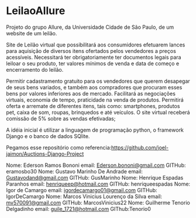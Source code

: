 # LeilaoAllure
Projeto do grupo Allure, da Universidade Cidade de São Paulo, de um website de um leilão.

Site de Leilão virtual que possibilitará aos consumidores efetuarem lances para aquisição de diversos itens ofertados pelos vendedores a preços acessíveis. Necessitará  ter obrigatoriamente ter documentos legais para leiloar o seu produto, ter valores mínimos de venda e data de começo e encerramento do leilão.

Permitir cadastramento gratuito para os vendedores que querem desapegar de seus bens variados, e também aos compradores que procuram esses bens por valores inferiores aos de mercado.
Facilitará as negociações virtuais, economia de tempo, praticidade na venda de produtos.
Permitirá oferta e arremate de diferentes itens, tais como: smartphones, produtos pet, caixa de som, roupas, brinquedos e até veículos.
O site virtual receberá comissão de 5% sobre as vendas efetivadas;

A idéia inicial é utilizar a linguagem de programação python, o framework Django e o banco de dados SQlite.

Pegamos esse repositório como referencia:https://github.com/joel-jaimon/Auctions-Django-Project

Nome: 	Ederson Ramos Bononi	email: Ederson.bononi@gmail.com GITHub: eramosbo30
Nome: 	Gustavo Marinho De Andrade	email: Gustavodand@gmail.com 	GITHub: GusMarinho
Nome: 	Henrique Espadas Paranhos	email: henriqueep@hotmail.com GITHub: henriqueespadas
Nome: 	Igor de Camargo  email: igordecamargo01@gmail.com 	GITHub:  IgorDeCamargo
Nome: 	Marcos Vinicius Lourenço da Silva email: mv570091@gmail.com GITHub: MarcosVinicius22
Nome:   Guilherme Tenorio Delgadinho email: guile_1721@hotmail.com  GIThub:Tenorio0
